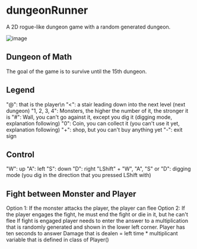 # dungeonRunner
A 2D rogue-like dungeon game with a random generated dungeon.

![image](https://github.com/spheppner/dungeonRunner/blob/master/screenshot4.png)

## Dungeon of Math
The goal of the game is to survive until the 15th dungeon.

## Legend
"@": that is the player\n
"<": a stair leading down into the next level (next dungeon)
"1, 2, 3, 4": Monsters, the higher the number of it, the stronger it is
"#": Wall, you can't go against it, except you dig it (digging mode, explanation following)
"0": Coin, you can collect it (you can't use it yet, explanation following)
"+": shop, but you can't buy anything yet
"-": exit sign

## Control
"W": up
"A": left
"S": down
"D": right
"LShift" + "W", "A", "S" or "D": digging mode (you dig in the direction that you pressed LShift with)

## Fight between Monster and Player
Option 1: If the monster attacks the player, the player can flee
Option 2: If the player engages the fight, he must end the fight or die in it, but he can't flee
If fight is engaged player needs to enter the answer to a multiplication that is randomly generated and shown in the lower left corner. Player has ten seconds to answer
Damage that is dealen = left time * multiplicant variable that is defined in class of Player()
